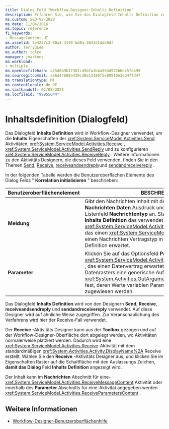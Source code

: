 ```yaml
---
title: Dialog Feld "Workflow-Designer-Inhalts Definition"
description: Erfahren Sie, wie Sie das Dialogfeld Inhalts Definition verwenden können, um die Inhalts Eigenschaften der Aktivitäten Send, Receive, SendReply und receivereply zu konfigurieren.
ms.custom: SEO-VS-2020
ms.date: 11/04/2016
ms.topic: reference
f1_keywords:
- MessageContent.UI
ms.assetid: 7e4237c3-90a1-4149-bd8a-3643d1dde0df
author: TerryGLee
ms.author: tglee
manager: jmartens
ms.workload:
- multiple
ms.openlocfilehash: a25d049b17381c49bfa1b4a5544972b6dc5fe499
ms.sourcegitcommit: ae6d47b09a439cd0e13180f5e89510e3e347fd47
ms.translationtype: MT
ms.contentlocale: de-DE
ms.lasthandoff: 02/08/2021
ms.locfileid: "99955644"
---
```

# <a name="content-definition-dialog-box"></a>Inhaltsdefinition (Dialogfeld)

Das Dialogfeld **Inhalts Definition** wird in Workflow-Designer verwendet, um die **Inhalts** Eigenschaften der <xref:System.ServiceModel.Activities.Send> Aktivitäten, <xref:System.ServiceModel.Activities.Receive> , <xref:System.ServiceModel.Activities.SendReply> und zu konfigurieren <xref:System.ServiceModel.Activities.ReceiveReply> . Weitere Informationen zu den Aktivitäts Designern, die dieses Feld verwenden, finden Sie in den Themen [Send](../workflow-designer/send-activity-designer.md), [Receive](../workflow-designer/receive-activity-designer.md), [receiveandsendreply](../workflow-designer/receiveandsendreply-template-designer.md)und [sendandreceivereply](../workflow-designer/sendandreceivereply-template-designer.md) .

In der folgenden Tabelle werden die Benutzeroberflächen Elemente des Dialog Felds " **Korrelation initialisieren** " beschrieben:

|Benutzeroberflächenelement|BESCHREIBUNG|
|-|-----------------|
|**Meldung**|Gibt den Nachrichten Inhalt mit dem Textfeld für den **Nachrichten Daten** Ausdruck und den Typ im Dropdown-Listenfeld **Nachrichtentyp** an. Standardmäßig wird von der **Inhalts Definition** das verwendet <xref:System.ServiceModel.Activities.ReceiveMessageContent> , das einen <xref:System.ServiceModel.Channels.Message> oder einen Nachrichten Vertragstyp in der Workflow Dienst Definition erwartet.|
|**Parameter**|Klicken Sie auf das Optionsfeld **Parameter** , um zu verwenden <xref:System.ServiceModel.Activities.ReceiveParametersContent> , das einen Datenvertrag erwartet. Legen Sie mithilfe des Datenrasters eine generische Auflistung von <xref:System.Activities.OutArgument>-Schlüssel-Wert-Paaren fest, deren Werte variablen Parametern im aktuellen Workflow zugewiesen werden.|

Das Dialogfeld **Inhalts Definition** wird von den Designern **Send**, **Receive**, **receiveandsendreply** und **sendandreceivereply** verwendet. Auf diese Designer wird auf ähnliche Weise zugegriffen. Zur Veranschaulichung des Verfahrens wird hier der Receive-Fall verwendet.

Der **Receive** -Aktivitäts Designer kann aus der **Toolbox** gezogen und auf der Workflow-Designer-Oberfläche dort abgelegt werden, wo Aktivitäten normalerweise platziert werden. Dadurch wird eine <xref:System.ServiceModel.Activities.Receive>-Aktivität mit dem standardmäßigen <xref:System.Activities.Activity.DisplayName%2A> Receive erstellt. Wählen Sie den **Receive** -Aktivitäts Designer aus, und klicken Sie im Eigenschaften Raster auf die Schaltfläche mit den Auslassungs Zeichen, **damit das Dialog** Feld **Inhalts Definition** angezeigt wird.

Der Inhalt kann im **Nachrichten** Abschnitt für eine- <xref:System.ServiceModel.Activities.ReceiveMessageContent> Aktivität oder innerhalb des **Parameter** Abschnitts für eine-Aktivität angegeben werden <xref:System.ServiceModel.Activities.ReceiveParametersContent> .

## <a name="see-also"></a>Weitere Informationen

- [Workflow-Designer-Benutzeroberflächenhilfe](browse-and-select-a-dotnet-type-dialog-box.md)
